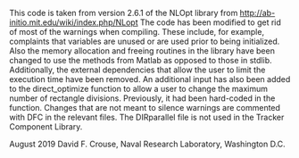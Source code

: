This code is taken from version 2.6.1 of the NLOpt library from
http://ab-initio.mit.edu/wiki/index.php/NLopt
The code has been modified to get rid of most of the warnings when 
compiling. These include, for example, complaints that variables are unused
or are used prior to being initialized. Also the memory allocation and
freeing routines in the library have been changed to use the methods from
Matlab as opposed to those in stdlib. Additionally, the external
dependencies that allow the user to limit the execution time have been
removed. An additional input has also been added to the direct_optimize
function to allow a user to change the maximum number of rectangle
divisions. Previously, it had been hard-coded in the function. Changes that
are not meant to silence warnings are commented with DFC in the relevant
files. The DIRparallel file is not used in the Tracker Component Library.

August 2019 David F. Crouse, Naval Research Laboratory, Washington D.C.
